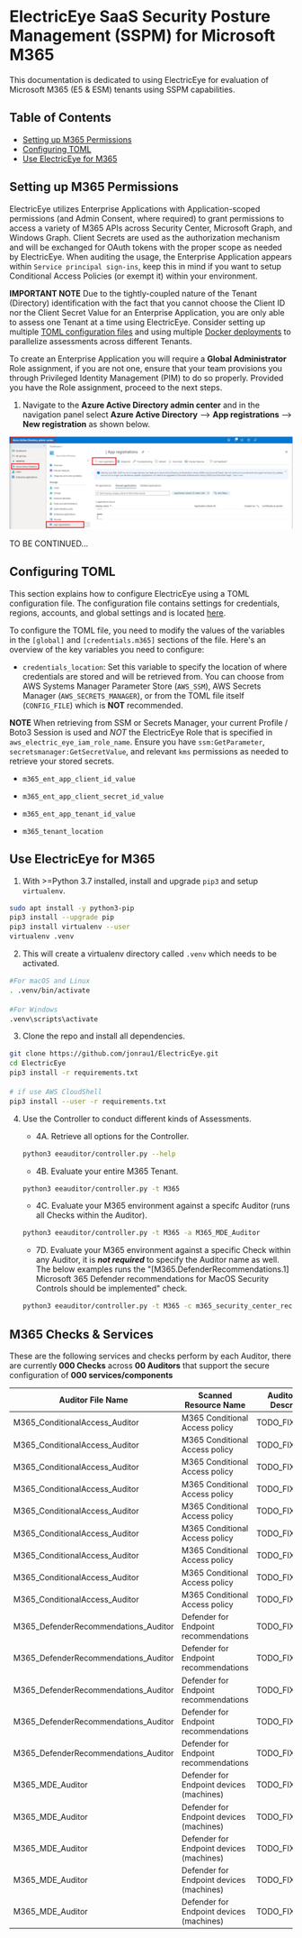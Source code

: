 # ElectricEye SaaS Security Posture Management (SSPM) for Microsoft M365

This documentation is dedicated to using ElectricEye for evaluation of Microsoft M365 (E5 & ESM) tenants using SSPM capabilities.

## Table of Contents

- [Setting up M365 Permissions](#setting-up-m365-permissions)
- [Configuring TOML](#configuring-toml)
- [Use ElectricEye for M365](#use-electriceye-for-m365)

## Setting up M365 Permissions

ElectricEye utilizes Enterprise Applications with Application-scoped permissions (and Admin Consent, where required) to grant permissions to access a variety of M365 APIs across Security Center, Microsoft Graph, and Windows Graph. Client Secrets are used as the authorization mechanism and will be exchanged for OAuth tokens with the proper scope as needed by ElectricEye. When auditing the usage, the Enterprise Application appears within `Service principal sign-ins`, keep this in mind if you want to setup Conditional Access Policies (or exempt it) within your environment.

**IMPORTANT NOTE** Due to the tightly-coupled nature of the Tenant (Directory) identification with the fact that you cannot choose the Client ID nor the Client Secret Value for an Enterprise Application, you are only able to assess one Tenant at a time using ElectricEye. Consider setting up multiple [TOML configuration files](../../eeauditor/external_providers.toml) and using multiple [Docker deployments](../../README.md#electriceye-on-docker) to parallelize assessments across different Tenants.

To create an Enterprise Application you will require a **Global Administrator** Role assignment, if you are not one, ensure that your team provisions you through Privileged Identity Management (PIM) to do so properly. Provided you have the Role assignment, proceed to the next steps.

1. Navigate to the **Azure Active Directory admin center** and in the navigation panel select **Azure Active Directory** --> **App registrations** --> **New registration** as shown below.

![Step1](../../screenshots/setup/m365/step_1.png)

TO BE CONTINUED...

## Configuring TOML

This section explains how to configure ElectricEye using a TOML configuration file. The configuration file contains settings for credentials, regions, accounts, and global settings and is located [here](../../eeauditor/external_providers.toml).

To configure the TOML file, you need to modify the values of the variables in the `[global]` and `[credentials.m365]` sections of the file. Here's an overview of the key variables you need to configure:

- `credentials_location`: Set this variable to specify the location of where credentials are stored and will be retrieved from. You can choose from AWS Systems Manager Parameter Store (`AWS_SSM`), AWS Secrets Manager (`AWS_SECRETS_MANAGER`), or from the TOML file itself (`CONFIG_FILE`) which is **NOT** recommended.

**NOTE** When retrieving from SSM or Secrets Manager, your current Profile / Boto3 Session is used and *NOT* the ElectricEye Role that is specified in `aws_electric_eye_iam_role_name`. Ensure you have `ssm:GetParameter`, `secretsmanager:GetSecretValue`, and relevant `kms` permissions as needed to retrieve your stored secrets.

- `m365_ent_app_client_id_value`

- `m365_ent_app_client_secret_id_value`

- `m365_ent_app_tenant_id_value`

- `m365_tenant_location`

## Use ElectricEye for M365

1. With >=Python 3.7 installed, install and upgrade `pip3` and setup `virtualenv`.

```bash
sudo apt install -y python3-pip
pip3 install --upgrade pip
pip3 install virtualenv --user
virtualenv .venv
```

2. This will create a virtualenv directory called `.venv` which needs to be activated.

```bash
#For macOS and Linux
. .venv/bin/activate

#For Windows
.venv\scripts\activate
```

3. Clone the repo and install all dependencies.

```bash
git clone https://github.com/jonrau1/ElectricEye.git
cd ElectricEye
pip3 install -r requirements.txt

# if use AWS CloudShell
pip3 install --user -r requirements.txt
```

4. Use the Controller to conduct different kinds of Assessments.

    - 4A. Retrieve all options for the Controller.

    ```bash
    python3 eeauditor/controller.py --help
    ```

    - 4B. Evaluate your entire M365 Tenant.

    ```bash
    python3 eeauditor/controller.py -t M365
    ```

    - 4C. Evaluate your M365 environment against a specifc Auditor (runs all Checks within the Auditor).

    ```bash
    python3 eeauditor/controller.py -t M365 -a M365_MDE_Auditor
    ```

    - 7D. Evaluate your M365 environment against a specific Check within any Auditor, it is ***not required*** to specify the Auditor name as well. The below examples runs the "[M365.DefenderRecommendations.1] Microsoft 365 Defender recommendations for MacOS Security Controls should be implemented" check.

    ```bash
    python3 eeauditor/controller.py -t M365 -c m365_security_center_recommendations_security_controls_for_macos_check
    ```

## M365 Checks & Services

These are the following services and checks perform by each Auditor, there are currently **000 Checks** across **00 Auditors** that support the secure configuration of **000 services/components**

| Auditor File Name | Scanned Resource Name | Auditor Scan Description |
|---|---|---|
| M365_ConditionalAccess_Auditor | M365 Conditional Access policy | TODO_FIX_ME_PLZ |
| M365_ConditionalAccess_Auditor | M365 Conditional Access policy | TODO_FIX_ME_PLZ |
| M365_ConditionalAccess_Auditor | M365 Conditional Access policy | TODO_FIX_ME_PLZ |
| M365_ConditionalAccess_Auditor | M365 Conditional Access policy | TODO_FIX_ME_PLZ |
| M365_ConditionalAccess_Auditor | M365 Conditional Access policy | TODO_FIX_ME_PLZ |
| M365_ConditionalAccess_Auditor | M365 Conditional Access policy | TODO_FIX_ME_PLZ |
| M365_ConditionalAccess_Auditor | M365 Conditional Access policy | TODO_FIX_ME_PLZ |
| M365_ConditionalAccess_Auditor | M365 Conditional Access policy | TODO_FIX_ME_PLZ |
| M365_ConditionalAccess_Auditor | M365 Conditional Access policy | TODO_FIX_ME_PLZ |
| M365_DefenderRecommendations_Auditor | Defender for Endpoint recommendations | TODO_FIX_ME_PLZ |
| M365_DefenderRecommendations_Auditor | Defender for Endpoint recommendations | TODO_FIX_ME_PLZ |
| M365_DefenderRecommendations_Auditor | Defender for Endpoint recommendations | TODO_FIX_ME_PLZ |
| M365_DefenderRecommendations_Auditor | Defender for Endpoint recommendations | TODO_FIX_ME_PLZ |
| M365_DefenderRecommendations_Auditor | Defender for Endpoint recommendations | TODO_FIX_ME_PLZ |
| M365_MDE_Auditor | Defender for Endpoint devices (machines) | TODO_FIX_ME_PLZ |
| M365_MDE_Auditor | Defender for Endpoint devices (machines) | TODO_FIX_ME_PLZ |
| M365_MDE_Auditor | Defender for Endpoint devices (machines) | TODO_FIX_ME_PLZ |
| M365_MDE_Auditor | Defender for Endpoint devices (machines) | TODO_FIX_ME_PLZ |
| M365_MDE_Auditor | Defender for Endpoint devices (machines) | TODO_FIX_ME_PLZ |